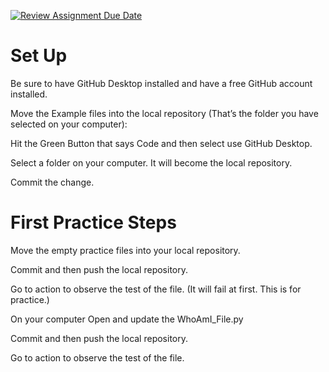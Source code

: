[![Review Assignment Due Date](https://classroom.github.com/assets/deadline-readme-button-24ddc0f5d75046c5622901739e7c5dd533143b0c8e959d652212380cedb1ea36.svg)](https://classroom.github.com/a/_nt88K6n)
# Set Up


Be sure to have GitHub Desktop installed and have a free GitHub account installed.

Move the Example files into the local repository (That’s the folder you have selected on your computer):

Hit the Green Button that says Code and then select use GitHub Desktop.

Select a folder on your computer.  It will become the local repository.

Commit the change.

# First Practice Steps

Move the empty practice files into your local repository.

Commit and then push the local repository.

Go to action to observe the test of the file. (It will fail at first. This is for practice.)

On your computer Open and update the WhoAmI_File.py

Commit and then push the local repository.

Go to action to observe the test of the file.
